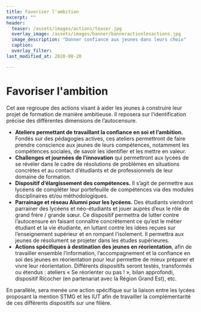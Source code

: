 ```yaml
---
title: Favoriser l'ambition
excerpt: ""
header:
  teaser: /assets/images/actions/teaser.jpg
  overlay_image: /assets/images/banner/banneractionlesactions.jpg
  image_description: "Donner confiance aux jeunes dans leurs choix"
  caption: 
  overlay_filter:  
last_modified_at: 2020-08-20

---
```


# Favoriser l'ambition

Cet axe regroupe des actions visant à aider les jeunes à construire leur projet de formation de manière ambitieuse. Il reposera sur l’identification précise des différentes dimensions de l’autocensure.
+ **Ateliers permettant de travaillant la confiance en soi et l’ambition.** Fondés sur des pédagogies actives, ces ateliers permettront de faire prendre conscience aux jeunes de leurs compétences, notamment les compétences sociales, de savoir les identifier et les mettre en valeur. 
+ **Challenges et journées de l’innovation** qui permettront aux lycées de se révéler dans le cadre de résolutions de problèmes en situations concrètes et au contact d’étudiants et de professionnels de leur domaine de formation.
+ **Dispositif d’élargissement des compétences.** Il s’agit de permettre aux lycéens de compléter leur portefeuille de compétences via des modules disciplinaires et/ou méthodologiques.
+ **Parrainage et réseau Alumni pour les lycéens.** Des étudiants viendront parrainer des lycéens et néo-étudiants et jouer auprès d’eux le rôle de grand frère / grande sœur. Ce dispositif permettra de lutter contre l’autocensure en faisant connaître concrètement ce qu’est le métier étudiant et la vie étudiante, en luttant contre les idées reçues sur l’enseignement supérieur et en rompant l’isolement. Il permettra aux jeunes de résolument se projeter dans les études supérieures.
+ **Actions spécifiques à destination des jeunes en réorientation**, afin de travailler ensemble l’information, l’accompagnement et la confiance en soi des jeunes en réorientation pour leur permettre de mieux préparer et vivre leur réorientation. Différents dispositifs seront testés, transformés ou étendus : ateliers « Se réorienter ou pas ! », bilan approfondi, dispositif Ricocher (en partenariat avec la Région Grand Est), etc.

En parallèle, sera menée une action spécifique sur la liaison entre les lycées proposant la mention STMG et les IUT afin de travailler la complémentarité de ces différents dispositifs sur une filière.
